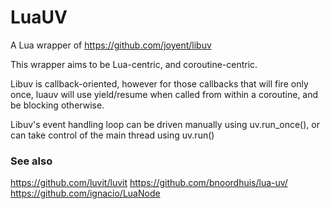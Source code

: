 # LuaUV

A Lua wrapper of https://github.com/joyent/libuv

This wrapper aims to be Lua-centric, and coroutine-centric.

Libuv is callback-oriented, however for those callbacks that will fire only once, luauv will use yield/resume when called from within a coroutine, and be blocking otherwise.

Libuv's event handling loop can be driven manually using uv.run_once(), or can take control of the main thread using uv.run()

### See also

https://github.com/luvit/luvit
https://github.com/bnoordhuis/lua-uv/
https://github.com/ignacio/LuaNode